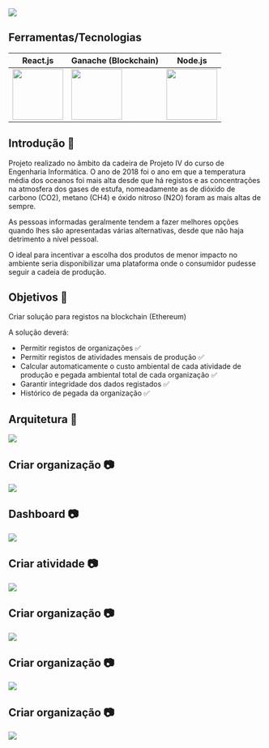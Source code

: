 <img src="https://user-images.githubusercontent.com/29258150/61911347-22949f80-af2f-11e9-8fed-7a7ea31d859f.png">


## Ferramentas/Tecnologias
| React.js | Ganache (Blockchain) | Node.js
| --- | --- | --- |
| <img src="https://cdn.auth0.com/blog/react-js/react.png" width=100 height=100> | <img src="https://cn.opendesktop.org/cache/400x400/img/3/5/b/f/28fc2edfaf00afa3d39356e11b2ca0b502f7.png" width=100 height=100> | <img src="https://d2eip9sf3oo6c2.cloudfront.net/tags/images/000/000/256/square_256/nodejslogo.png" width=100 height=100>


## Introdução 🌲
Projeto realizado no âmbito da cadeira de Projeto IV do curso de Engenharia Informática.
O ano de 2018 foi o ano em que a temperatura média dos oceanos foi mais alta desde que há registos e as concentrações na atmosfera dos gases de estufa, nomeadamente as de dióxido de carbono (CO2), metano (CH4) e óxido nitroso (N2O) foram as mais altas de sempre.

As pessoas informadas geralmente tendem a fazer melhores opções quando lhes são apresentadas várias alternativas, desde que não haja detrimento a nível pessoal.

O ideal para incentivar a escolha dos produtos de menor impacto no ambiente seria disponibilizar uma plataforma onde o consumidor pudesse seguir a cadeia de produção.

## Objetivos 📝

Criar solução para registos na blockchain (Ethereum)

A solução deverá:

* Permitir registos de organizações ✅
* Permitir registos de atividades mensais de produção ✅
* Calcular automaticamente o custo ambiental de cada atividade de produção e pegada ambiental total de cada organização ✅
* Garantir integridade dos dados registados ✅
* Histórico de pegada da organização ✅

## Arquitetura 🚧
![](https://user-images.githubusercontent.com/29258150/61911194-9d10ef80-af2e-11e9-94bb-03ca36c08903.png)


## Criar organização 📷
![](https://user-images.githubusercontent.com/29258150/61910916-d8f78500-af2d-11e9-822c-1e6a2fbe5243.png)

## Dashboard 📷
![](https://user-images.githubusercontent.com/29258150/61911431-5e2f6980-af2f-11e9-9382-973cdc113385.png)

## Criar atividade 📷
![](https://user-images.githubusercontent.com/29258150/61911529-ab134000-af2f-11e9-80aa-c365a7858576.png)

## Criar organização 📷
![](https://user-images.githubusercontent.com/29258150/61910916-d8f78500-af2d-11e9-822c-1e6a2fbe5243.png)

## Criar organização 📷
![](https://user-images.githubusercontent.com/29258150/61910916-d8f78500-af2d-11e9-822c-1e6a2fbe5243.png)

## Criar organização 📷
![](https://user-images.githubusercontent.com/29258150/61910916-d8f78500-af2d-11e9-822c-1e6a2fbe5243.png)
